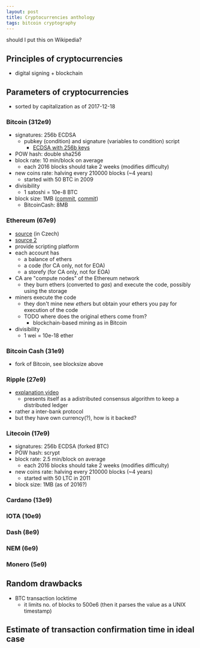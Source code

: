 ```yaml
---
layout: post
title: Cryptocurrencies anthology
tags: bitcoin cryptography
---
```


should I put this on Wikipedia?

## Principles of cryptocurrencies

  * digital signing + blockchain

## Parameters of cryptocurrencies

  * sorted by capitalization as of 2017-12-18

### Bitcoin (312e9)

  * signatures: 256b ECDSA
    * pubkey (condition) and signature (variables to condition) script
      * [ECDSA with 256b keys](https://bitcoin.org/en/developer-guide#transactions)
  * POW hash: double sha256
  * block rate: 10 min/block on average
    * each 2016 blocks should take 2 weeks (modifies difficulty)
  * new coins rate: halving every 210000 blocks (~4 years)
    * started with 50 BTC in 2009
  * divisibility
    * 1 satoshi = 10e-8 BTC
  * block size: 1MB ([commit](https://github.com/bitcoin/bitcoin/commit/a30b56ebe76ffff9f9cc8a6667186179413c6349),
        [commit](https://github.com/bitcoin/bitcoin/commit/172f006020965ae8763a0610845c051ed1e3b522))
    * BitcoinCash: 8MB

### Ethereum (67e9)

  * [source](http://www.abclinuxu.cz/blog/bystroushaak/2014/9/ethereum) (in Czech)
  * [source 2](https://github.com/ethereum/wiki/wiki/White-Paper)
  * provide scripting platform
  * each account has
    * a balance of ethers
    * a code (for CA only, not for EOA)
    * a storefy (for CA only, not for EOA)
  * CA are "compute nodes" of the Ethereum network
    * they burn ethers (converted to *gas*) and execute the code, possibly
      using the storage
  * miners execute the code
    * they don't mine new *ether*s but obtain your ethers you pay for execution
      of the code
    * TODO where does the original ethers come from?
      * blockchain-based mining as in Bitcoin
  * divisibility
    * 1 wei = 10e-18 ether

### Bitcoin Cash (31e9)

  * fork of Bitcoin, see blocksize above

### Ripple (27e9)

  * [explanation video](https://www.youtube.com/watch?v=pj1QVb1vlC0)
    * presents itself as a adistributed consensus algorithm to keep a
      distributed ledger
  * rather a inter-bank protocol
  * but they have own currency(?), how is it backed?

### Litecoin (17e9)

  * signatures: 256b ECDSA (forked BTC)
  * POW hash: scrypt
  * block rate: 2.5 min/block on average
    * each 2016 blocks should take 2 weeks (modifies difficulty)
  * new coins rate: halving every 210000 blocks (~4 years)
    * started with 50 LTC in 2011
  * block size: 1MB (as of 2016?)

### Cardano (13e9)

### IOTA (10e9)

### Dash (8e9)

### NEM (6e9)

### Monero (5e9)

## Random drawbacks

  * BTC transaction locktime
    * it limits no. of blocks to 500e6 (then it parses the value as a UNIX timestamp)

## Estimate of transaction confirmation time in ideal case
